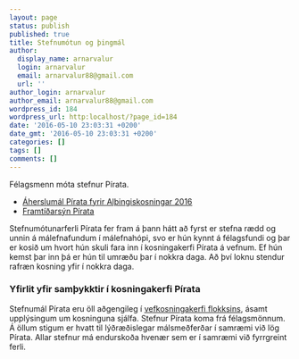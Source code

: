 ```yaml
---
layout: page
status: publish
published: true
title: Stefnumótun og þingmál
author:
  display_name: arnarvalur
  login: arnarvalur
  email: arnarvalur88@gmail.com
  url: ''
author_login: arnarvalur
author_email: arnarvalur88@gmail.com
wordpress_id: 184
wordpress_url: http:localhost/?page_id=184
date: '2016-05-10 23:03:31 +0200'
date_gmt: '2016-05-10 23:03:31 +0200'
categories: []
tags: []
comments: []
---
```

<p><!-- STEFNUMÁL --></p>
<p>Félagsmenn móta stefnur Pírata.</p>
<ul>
<li><a href="http:localhost/kosningar/">Áherslumál Pírata fyrir Alþingiskosningar 2016</a></li>
<li><a href="http:localhost/kosningar/framtidarsyn/">Framtíðarsýn Pírata</a></li>
</ul>
<p>Stefnumótunarferli Pírata fer fram á þann hátt að fyrst er stefna rædd og unnin á málefnafundum í málefnahópi, svo er hún kynnt á félagsfundi og þar er kosið um hvort hún skuli fara inn í kosningakerfi Pírata á vefnum. Ef hún kemst þar inn þá er hún til umræðu þar í nokkra daga. Að því loknu stendur rafræn kosning yfir í nokkra daga.</p>
<h3>Yfirlit yfir samþykktir í kosningakerfi Pírata</h3>
<p>Stefnumál Pírata eru öll aðgengileg í <a href="https://x.piratar.is/polity/1/#documents">vefkosningakerfi flokksins</a>, ásamt upplýsingum um kosninguna sjálfa. Stefnur Pírata koma frá félagsmönnum. Á öllum stigum er hvatt til lýðræðislegar málsmeðferðar í samræmi við lög Pírata. Allar stefnur má endurskoða hvenær sem er í samræmi við fyrrgreint ferli.</p>

